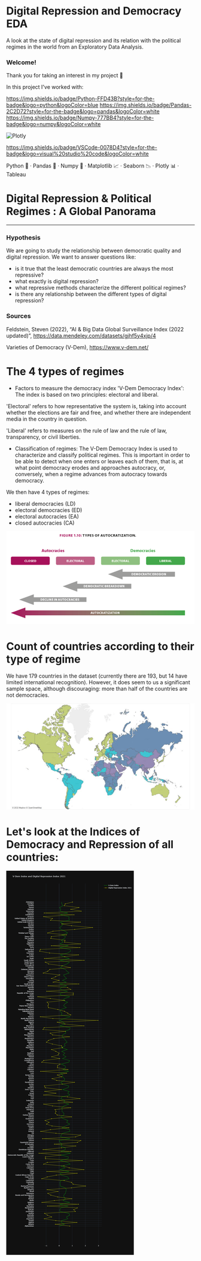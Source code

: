 # Digital Repression and Democracy EDA
A look at the state of digital repression and its relation with the political regimes in the world from an Exploratory Data Analysis.

### Welcome!

Thank you for taking an interest in my project 🙂

In this project I've worked with:

https://img.shields.io/badge/Python-FFD43B?style=for-the-badge&logo=python&logoColor=blue
https://img.shields.io/badge/Pandas-2C2D72?style=for-the-badge&logo=pandas&logoColor=white
https://img.shields.io/badge/Numpy-777BB4?style=for-the-badge&logo=numpy&logoColor=white

![Plotly](https://img.shields.io/badge/Plotly-%233F4F75.svg?style=for-the-badge&logo=plotly&logoColor=white)

https://img.shields.io/badge/VSCode-0078D4?style=for-the-badge&logo=visual%20studio%20code&logoColor=white

Python 🐍 ·  Pandas 🐼 ·  Numpy 🧮 ·  Matplotlib 📈 ·  Seaborn 📉 ·  Plotly 📊 ·  Tableau  




# Digital Repression  & Political Regimes : A Global Panorama

--------------------------------------------------------------------------------------------------------------------------------------------



### Hypothesis

We are going to study the relationship between democratic quality and digital repression. We want to answer questions like:
 - is it true that the least democratic countries are always the most repressive?
 - what exactly is digital repression?
 - what repressive methods characterize the different political regimes?
 - is there any relationship between the different types of digital repression?

 ### Sources

Feldstein, Steven (2022), “AI & Big Data Global Surveillance Index (2022 updated)”, 
https://data.mendeley.com/datasets/gjhf5y4xjp/4

Varieties of Democracy (V-Dem),
https://www.v-dem.net/


# The 4 types of regimes


- Factors to measure the democracy index 'V-Dem Democracy Index':
The index is based on two principles: electoral and liberal.

'Electoral' refers to how representative the system is, taking into account whether the elections are fair and free, and whether there are independent media in the country in question.

'Liberal' refers to measures on the rule of law and the rule of law, transparency, or civil liberties.


- Classification of regimes:
The V-Dem Democracy Index is used to characterize and classify political regimes. This is important in order to be able to detect when one enters or leaves each of them, that is, at what point democracy erodes and approaches autocracy, or, conversely, when a regime advances from autocracy towards democracy.

We then have 4 types of regimes:
- liberal democracies (LD)
- electoral democracies (ED)
- electoral autocracies (EA)
- closed autocracies (CA)

![img](src/img/regimens.png "Title")

# Count of countries according to their type of regime

We have 179 countries in the dataset (currently there are 193, but 14 have limited international recognition).
However, it does seem to us a significant sample space, although discouraging: more than half of the countries are not democracies.

![img](src/img/map.jpg)

# Let's look at the Indices of Democracy and Repression of all countries:

![img](src/img/global_plotly.png)